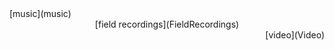 <div style="text-align: left;">
  [music](music)
</div>

<div style="text-align: center;">
  [field recordings](FieldRecordings)
</div>

<div style="text-align: right;">
  [video](Video)
</div>
